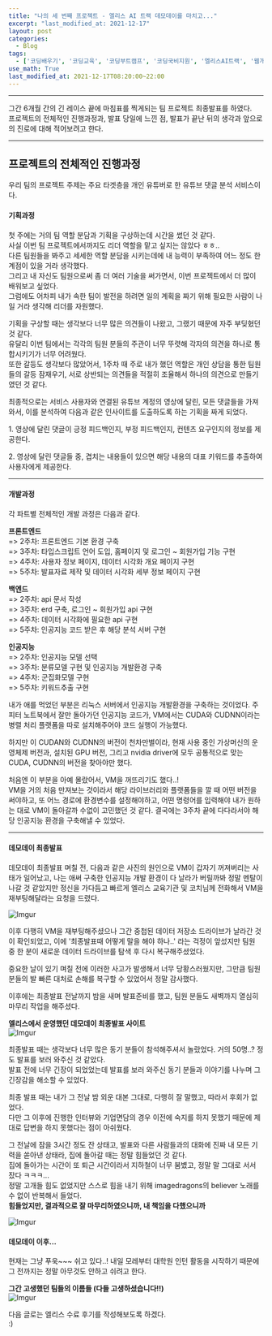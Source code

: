 ```yaml
---  
title: "나의 세 번째 프로젝트 - 엘리스 AI 트랙 데모데이를 마치고..."
excerpt: "last_modified_at: 2021-12-17"
layout: post
categories:
  - Blog
tags:
  - ['코딩배우기', '코딩교육', '코딩부트캠프', '코딩국비지원', '엘리스AI트랙', '웹개발프로젝트']
use_math: True
last_modified_at: 2021-12-17T08:20:00~22:00
---  
```


---

그간 6개월 간의 긴 레이스 끝에 마침표를 찍게되는 팀 프로젝트 최종발표를 하였다.  
프로젝트의 전체적인 진행과정과, 발표 당일에 느낀 점, 발표가 끝난 뒤의 생각과 앞으로의 진로에 대해 적어보려고 한다.  

---

## 프로젝트의 전체적인 진행과정  
우리 팀의 프로젝트 주제는 주요 타겟층을 개인 유튜버로 한 유튜브 댓글 분석 서비스이다.  

#### 기획과정  
첫 주에는 거의 팀 역할 분담과 기획을 구상하는데 시간을 썼던 것 같다.   
사실 이번 팀 프로젝트에서까지도 리더 역할을 맡고 싶지는 않았다 ㅎㅎ..   
다른 팀원들을 봐주고 세세한 역할 분담을 시키는데에 내 능력이 부족하여 어느 정도 한계점이 있을 거라 생각했다.  
그리고 내 자신도 팀원으로써 좀 더 여러 기술을 써가면서, 이번 프로젝트에서 더 많이 배워보고 싶었다.  
그럼에도 어차피 내가 속한 팀이 발전을 하려면 일의 계획을 짜기 위해 필요한 사람이 나일 거라 생각해 리더를 자원했다.  

기획을 구상할 때는 생각보다 너무 많은 의견들이 나왔고, 그랬기 때문에 자주 부딪혔던 것 같다.  
유달리 이번 팀에서는 각각의 팀원 분들의 주관이 너무 뚜렷해 각자의 의견을 하나로 통합시키기가 너무 어려웠다.  
또한 갈등도 생각보다 많았어서, 1주차 때 주로 내가 했던 역할은 개인 상담을 통한 팀원들의 갈등 잠재우기, 서로 상반되는 의견들을 적절히 조율해서 하나의 의견으로 만들기였던 것 같다.  

최종적으로는 서비스 사용자와 연결된 유튜브 계정의 영상에 달린, 모든 댓글들을 가져와서, 이를 분석하여 다음과 같은 인사이트를 도출하도록 하는 기획을 짜게 되었다.  

1\. 영상에 달린 댓글이 긍정 피드백인지, 부정 피드백인지, 컨텐츠 요구인지의 정보를 제공한다.  

2\. 영상에 달린 댓글들 중, 겹치는 내용들이 있으면 해당 내용의 대표 키워드를 추출하여 사용자에게 제공한다.    

---

#### 개발과정  

각 파트별 전체적인 개발 과정은 다음과 같다.  

**프론트엔드**    
=> 2주차: 프론트엔드 기본 환경 구축  
=> 3주차: 타입스크립트 언어 도입, 홈페이지 및 로그인 ~ 회원가입 기능 구현  
=> 4주차: 사용자 정보 페이지, 데이터 시각화 개요 페이지 구현  
=> 5주차: 발표자료 제작 및 데이터 시각화 세부 정보 페이지 구현

**백엔드**  
=> 2주차: api 문서 작성  
=> 3주차: erd 구축, 로그인 ~ 회원가입 api 구현  
=> 4주차: 데이터 시각화에 필요한 api 구현  
=> 5주차: 인공지능 코드 받은 후 해당 분석 서버 구현  

**인공지능**  
=> 2주차: 인공지능 모델 선택  
=> 3주차: 분류모델 구현 및 인공지능 개발환경 구축  
=> 4주차: 군집화모델 구현  
=> 5주차: 키워드추출 구현  

내가 애를 먹었던 부분은 리눅스 서버에서 인공지능 개발환경을 구축하는 것이었다. 주피터 노트북에서 잘만 돌아가던 인공지능 코드가, VM에서는 CUDA와 CUDNN이라는 병렬 처리 플랫폼을 따로 설치해주어야 코드 실행이 가능했다.  

하지만 이 CUDAN와 CUDNN의 버전이 천차만별이라, 현재 사용 중인 가상머신의 운영체제 버전과, 설치된 GPU 버전, 그리고 nvidia driver에 모두 공통적으로 맞는 CUDA, CUDNN의 버전을 찾아야만 했다.  

처음엔 이 부분을 아예 몰랐어서, VM을 꺼뜨리기도 했다..!  
VM을 거의 처음 만져보는 것이라서 해당 라이브러리와 플랫폼들을 깔 때 어떤 버전을 써야하고, 또 어느 경로에 환경변수를 설정해야하고, 어떤 명령어를 입력해야 내가 원하는 대로 VM이 돌아갈까 수없이 고민했던 것 같다. 결국에는 3주차 끝에 다다라서야 해당 인공지능 환경을 구축해낼 수 있었다.  

---

#### 데모데이 최종발표  

데모데이 최종발표 며칠 전, 다음과 같은 사진의 원인으로 VM이 갑자기 꺼져버리는 사태가 일어났고, 나는 애써 구축한 인공지능 개발 환경이 다 날라가 버릴까봐 정말 멘탈이 나갈 것 같았지만 정신을 가다듬고 빠르게 엘리스 교육기관 및 코치님께 전화해서 VM을 재부팅해달라는 요청을 드렸다.    

![Imgur](https://imgur.com/tQkkMy8.jpg)  

이후 다행히 VM을 재부팅해주셨으나 그간 중첩된 데이터 저장소 드라이브가 날라간 것이 확인되었고, 이에 '최종발표때 어떻게 말을 해야 하나..' 라는 걱정이 앞섰지만 팀원 중 한 분이 새로운 데이터 드라이브를 탐색 후 다시 복구해주셨었다.  

중요한 날이 있기 며칠 전에 이러한 사고가 발생해서 너무 당황스러웠지만, 그만큼 팀원 분들의 발 빠른 대처로 손해를 복구할 수 있었어서 정말 감사했다.  

이후에는 최종발표 전날까지 밤을 새며 발표준비를 했고, 팀원 분들도 새벽까지 열심히 마무리 작업을 해주셨다.  


**엘리스에서 운영했던 데모데이 최종발표 사이트**  
![Imgur](https://imgur.com/vP7VUMG.jpg)  

최종발표 때는 생각보다 너무 많은 동기 분들이 참석해주셔서 놀랐었다. 거의 50명..? 정도 발표를 보러 와주신 것 같았다.  
발표 전에 너무 긴장이 되었었는데 발표를 보러 와주신 동기 분들과 이야기를 나누며 그 긴장감을 해소할 수 있었다.  

최종 발표 때는 내가 그 전날 밤 외운 대본 그대로, 다행히 잘 말했고, 따라서 후회가 없었다.  
다만 그 이후에 진행한 인터뷰와 기업면담의 경우 이전에 숙지를 하지 못했기 때문에 제대로 답변을 하지 못했다는 점이 아쉬웠다.  

그 전날에 잠을 3시간 정도 잔 상태고, 발표와 다른 사람들과의 대화에 진짜 내 모든 기력을 쏟아낸 상태라, 집에 돌아갈 때는 정말 힘들었던 것 같다.  
집에 돌아가는 시간이 또 퇴근 시간이라서 지하철이 너무 붐볐고, 정말 말 그대로 서서 잤다 ㅋㅋㅋ...   
정말 고개들 힘도 없었지만 스스로 힘을 내기 위해 imagedragons의 believer 노래를 수 없이 반복해서 들었다.  
**힘들었지만, 결과적으로 잘 마무리하였으니까, 내 책임을 다했으니까**   

![Imgur](https://imgur.com/ipw3ULF.jpg)  

#### 데모데이 이후...   
현재는 그냥 푸욱~~~ 쉬고 있다..! 내일 모레부터 대학원 인턴 활동을 시작하기 때문에 그 전까지는 정말 아무것도 안하고 쉬려고 한다.  

**그간 고생했던 팀들의 이름들 (다들 고생하셨습니다!!)**  
![Imgur](https://imgur.com/fv7aWv6.jpg)  

다음 글로는 엘리스 수료 후기를 작성해보도록 하겠다.  
:)  